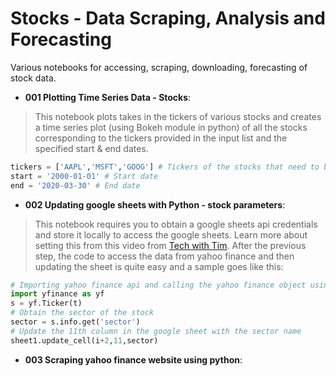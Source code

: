 # Stocks - Data Scraping, Analysis and Forecasting
Various notebooks for accessing, scraping, downloading, forecasting of stock data.

- **001 Plotting Time Series Data - Stocks**:
> This notebook plots takes in the tickers of various stocks and creates a time series plot (using Bokeh module in python) of all the stocks corresponding to the tickers provided in the input list and the specified start & end dates. 
  ```python
  tickers = ['AAPL','MSFT','GOOG'] # Tickers of the stocks that need to be plotted.
  start = '2000-01-01' # Start date
  end = '2020-03-30' # End date
```
- **002 Updating google sheets with Python - stock parameters**:
> This notebook requires you to obtain a google sheets api credentials and store it locally to access the google sheets. Learn more about setting this from this video from [Tech with Tim](https://www.youtube.com/watch?v=cnPlKLEGR7E). 
> After the previous step, the code to access the data from yahoo finance and then updating the sheet is quite easy and a sample goes like this:
```python
# Importing yahoo finance api and calling the yahoo finance object using the ticker string, t
import yfinance as yf
s = yf.Ticker(t) 
# Obtain the sector of the stock
sector = s.info.get('sector') 
# Update the 11th column in the google sheet with the sector name
sheet1.update_cell(i+2,11,sector) 
```
- **003 Scraping yahoo finance website using python**:

